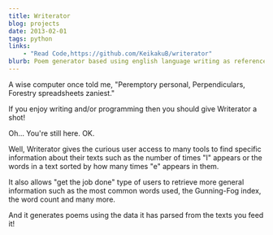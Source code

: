 ```yaml
---
title: Writerator
blog: projects
date: 2013-02-01
tags: python
links:
    - "Read Code,https://github.com/KeikakuB/writerator"
blurb: Poem generator based using english language writing as reference data.
---
```

A wise computer once told me, "Peremptory personal, Perpendiculars, Forestry spreadsheets zaniest."

If you enjoy writing and/or programming then you should give Writerator a shot!

Oh... You're still here. OK.

Well, Writerator gives the curious user access to many tools to find specific information about their texts such as the number of times "I" appears or the words in a text sorted by how many times "e" appears in them.

It also allows "get the job done" type of users to retrieve more general information such as the most common words used, the Gunning-Fog index, the word count and many more.

And it generates poems using the data it has parsed from the texts you feed it!
